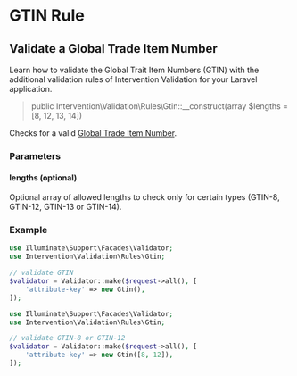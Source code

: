# GTIN Rule
## Validate a Global Trade Item Number
Learn how to validate the Global Trait Item Numbers (GTIN) with the additional validation rules of Intervention Validation for your Laravel application.

> public Intervention\Validation\Rules\Gtin::__construct(array $lengths = [8, 12, 13, 14])

Checks for a valid [Global Trade Item Number](https://en.wikipedia.org/wiki/Global_Trade_Item_Number).

### Parameters

#### lengths (optional)

Optional array of allowed lengths to check only for certain types (GTIN-8, GTIN-12, GTIN-13 or GTIN-14).

### Example

```php
use Illuminate\Support\Facades\Validator;
use Intervention\Validation\Rules\Gtin;

// validate GTIN
$validator = Validator::make($request->all(), [
    'attribute-key' => new Gtin(),
]);
```

```php
use Illuminate\Support\Facades\Validator;
use Intervention\Validation\Rules\Gtin;

// validate GTIN-8 or GTIN-12
$validator = Validator::make($request->all(), [
    'attribute-key' => new Gtin([8, 12]),
]);
```

